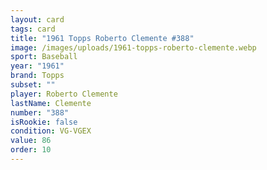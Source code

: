 ```yaml
---
layout: card
tags: card
title: "1961 Topps Roberto Clemente #388"
image: /images/uploads/1961-topps-roberto-clemente.webp
sport: Baseball
year: "1961"
brand: Topps
subset: ""
player: Roberto Clemente
lastName: Clemente
number: "388"
isRookie: false
condition: VG-VGEX
value: 86
order: 10
---
```

